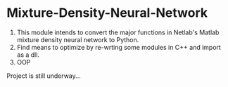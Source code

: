 # Mixture-Density-Neural-Network
1. This module intends to convert the major functions in Netlab's Matlab mixture density neural network to Python.
2. Find means to optimize by re-wrting some modules in C++ and import as a dll.
3. OOP

Project is still underway...
